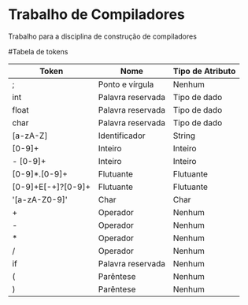 # Trabalho de Compiladores
Trabalho para a disciplina de construção de compiladores


#Tabela de tokens

| Token         | Nome              | Tipo de Atributo |
|---------------|-------------------|------------------|
| ;             | Ponto e vírgula   | Nenhum           |
| int           | Palavra reservada | Tipo de dado     |
| float         | Palavra reservada | Tipo de dado     |
| char          | Palavra reservada | Tipo de dado     |
| [a-zA-Z]      | Identificador     | String           |
| [0-9]+        | Inteiro           | Inteiro          |
| - [0-9]+      | Inteiro           | Inteiro          |
| [0-9]*\.[0-9]+ | Flutuante         | Flutuante        |
| [0-9]+E[-+]?[0-9]+ | Flutuante      | Flutuante        |
| '[a-zA-Z0-9]' | Char              | Char             |
| +             | Operador          | Nenhum           |
| -             | Operador          | Nenhum           |
| *             | Operador          | Nenhum           |
| /             | Operador          | Nenhum           |
| if            | Palavra reservada | Nenhum           |
| (             | Parêntese         | Nenhum           |
| )             | Parêntese         | Nenhum           |
